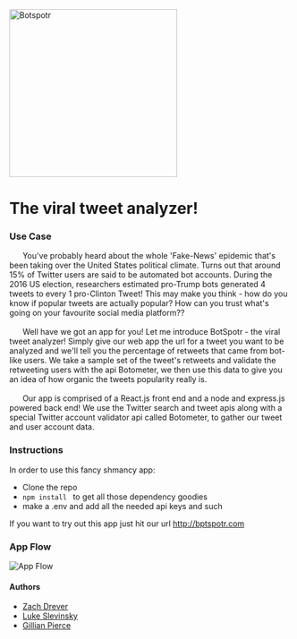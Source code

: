 <img src="https://github.com/LukeSlev/HackED-2019-React-App/blob/master/client/src/logostraight.png" alt="Botspotr" width="300px"/>

The viral tweet analyzer!
=========================

### Use Case
<p>  &nbsp;&nbsp;&nbsp;&nbsp;&nbsp;
You've probably heard about the whole 'Fake-News' epidemic that's been taking over the United States political climate. Turns out that around 15% of Twitter users are said to be automated bot accounts. During the 2016 US election, researchers estimated pro-Trump bots generated 4 tweets to every 1 pro-Clinton Tweet! This may make you think - how do you know if popular tweets are actually popular? How can you trust what's going on your favourite social media platform??
<br><br>&nbsp;&nbsp;&nbsp;&nbsp;&nbsp;
Well have we got an app for you! Let me introduce BotSpotr - the viral tweet analyzer! Simply give our web app the url for a tweet you want to be analyzed and we'll tell you the percentage of retweets that came from bot-like users. We take a sample set of the tweet's retweets and validate the retweeting users with the api Botometer, we then use this data to give you an idea of how organic the tweets popularity really is.
<br><br>&nbsp;&nbsp;&nbsp;&nbsp;&nbsp;
Our app is comprised of a React.js front end and a node and express.js powered back end! We use the Twitter search and tweet apis along with a special Twitter account validator api called Botometer, to gather our tweet and user account data.</p>

### Instructions
In order to use this fancy shmancy app:
* Clone the repo
* `npm install ` to get all those dependency goodies
* make a .env and add all the needed api keys and such

If you want to try out this app just hit our url http://bptspotr.com

### App Flow
![App Flow](https://github.com/LukeSlev/HackED-2019-React-App/blob/master/client/src/appflow.png)

#### Authors
* [Zach Drever](https://github.com/zdrever)
* [Luke Slevinsky](https://github.com/LukeSlev)
* [Gillian Pierce](https://github.com/gillianpierce)
